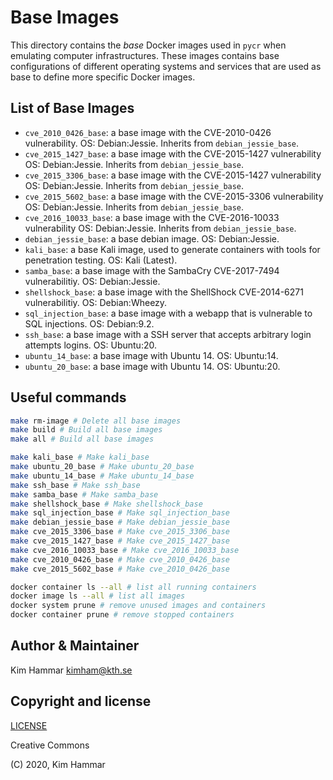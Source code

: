 # Base Images

This directory contains the *base* Docker images used in `pycr` when emulating computer infrastructures. 
These images contains base configurations of different operating systems and services that are used as base to define 
more specific Docker images.

## List of Base Images

- `cve_2010_0426_base`: a base image with the CVE-2010-0426 vulnerability. OS: Debian:Jessie. Inherits from `debian_jessie_base`.
- `cve_2015_1427_base`: a base image with the CVE-2015-1427 vulnerability OS: Debian:Jessie. Inherits from `debian_jessie_base`.
- `cve_2015_3306_base`: a base image with the CVE-2015-1427 vulnerability OS: Debian:Jessie. Inherits from `debian_jessie_base`.
- `cve_2015_5602_base`: a base image with the CVE-2015-3306 vulnerability OS: Debian:Jessie. Inherits from `debian_jessie_base`.
- `cve_2016_10033_base`: a base image with the CVE-2016-10033 vulnerability OS: Debian:Jessie. Inherits from `debian_jessie_base`.
- `debian_jessie_base`: a base debian image. OS: Debian:Jessie.
- `kali_base`: a base Kali image, used to generate containers with tools for penetration testing. OS: Kali (Latest).
- `samba_base`: a base image with the SambaCry CVE-2017-7494 vulnerabilitiy. OS: Debian:Jessie.
- `shellshock_base`: a base image with the ShellShock CVE-2014-6271 vulnerabilitiy. OS: Debian:Wheezy.
- `sql_injection_base`: a base image with a webapp that is vulnerable to SQL injections. OS: Debian:9.2.
- `ssh_base`: a base image with a SSH server that accepts arbitrary login attempts logins. OS: Ubuntu:20.
- `ubuntu_14_base`: a base image with Ubuntu 14. OS: Ubuntu:14.
- `ubuntu_20_base`: a base image with Ubuntu 14. OS: Ubuntu:20.

## Useful commands

```bash
make rm-image # Delete all base images
make build # Build all base images
make all # Build all base images

make kali_base # Make kali_base
make ubuntu_20_base # Make ubuntu_20_base
make ubuntu_14_base # Make ubuntu_14_base
make ssh_base # Make ssh_base
make samba_base # Make samba_base
make shellshock_base # Make shellshock_base
make sql_injection_base # Make sql_injection_base
make debian_jessie_base # Make debian_jessie_base
make cve_2015_3306_base # Make cve_2015_3306_base
make cve_2015_1427_base # Make cve_2015_1427_base
make cve_2016_10033_base # Make cve_2016_10033_base
make cve_2010_0426_base # Make cve_2010_0426_base
make cve_2015_5602_base # Make cve_2010_0426_base

docker container ls --all # list all running containers
docker image ls --all # list all images
docker system prune # remove unused images and containers
docker container prune # remove stopped containers   
```

## Author & Maintainer

Kim Hammar <kimham@kth.se>

## Copyright and license

[LICENSE](LICENSE.md)

Creative Commons

(C) 2020, Kim Hammar